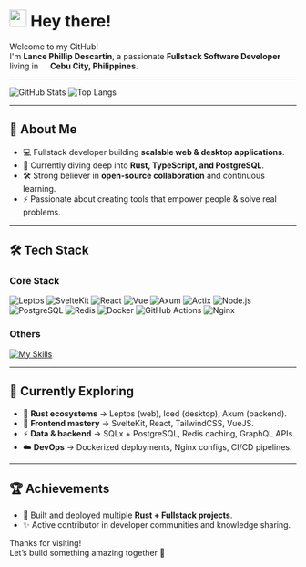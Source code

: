<h1>
  <img src="https://emojis.slackmojis.com/emojis/images/1531849430/4246/blob-sunglasses.gif?1531849430" width="30"/> 
  Hey there!
</h1>

<p>
  Welcome to my GitHub! <br>
  I'm <b>Lance Phillip Descartin</b>, a passionate <b>Fullstack Software Developer</b> living in 
  <img src="https://cdn-icons-png.flaticon.com/512/197/197561.png" width="13"/> <b>Cebu City, Philippines</b>. 
</p>

---

![GitHub Stats](https://github-readme-stats.vercel.app/api?username=icarusvagner&theme=vue-dark&show_icons=true&hide_border=true&count_private=true)
![Top Langs](https://github-readme-stats.vercel.app/api/top-langs/?username=icarusvagner&layout=compact&theme=vue-dark&hide_border=true)

---

## 🚀 About Me

- 💻 Fullstack developer building **scalable web & desktop applications**.  
- 🌱 Currently diving deep into **Rust, TypeScript, and PostgreSQL**.  
- 🛠️ Strong believer in **open-source collaboration** and continuous learning.  
- ⚡ Passionate about creating tools that empower people & solve real problems.  

---
## 🛠 Tech Stack

### Core Stack
<p>
  <!-- Frontend -->
  <img alt="Leptos" src="https://img.shields.io/badge/-Leptos-EF3939?style=flat-square&logo=rust&logoColor=white" />
  <img alt="SvelteKit" src="https://img.shields.io/badge/-SvelteKit-FF3E00?style=flat-square&logo=svelte&logoColor=white" />
  <img alt="React" src="https://img.shields.io/badge/-React-45b8d8?style=flat-square&logo=react&logoColor=white" />
  <img alt="Vue" src="https://img.shields.io/badge/-Vue.js-4FC08D?style=flat-square&logo=vue.js&logoColor=white" />

  <!-- Backend -->
  <img alt="Axum" src="https://img.shields.io/badge/-Axum-000000?style=flat-square&logo=rust&logoColor=white" />
  <img alt="Actix" src="https://img.shields.io/badge/-Actix-2C3E50?style=flat-square&logo=rust&logoColor=white" />
  <img alt="Node.js" src="https://img.shields.io/badge/nodedotjs?style=flat-square&logo=node.js&logoColor=white" />

  <!-- Database -->
  <img alt="PostgreSQL" src="https://img.shields.io/badge/-PostgreSQL-336791?style=flat-square&logo=postgresql&logoColor=white" />
  <img alt="Redis" src="https://img.shields.io/badge/-Redis-DC382D?style=flat-square&logo=redis&logoColor=white" />

  <!-- DevOps -->
  <img alt="Docker" src="https://img.shields.io/badge/-Docker-46a2f1?style=flat-square&logo=docker&logoColor=white" />
  <img alt="GitHub Actions" src="https://img.shields.io/badge/-GitHub_Actions-2088FF?style=flat-square&logo=github-actions&logoColor=white" />
  <img alt="Nginx" src="https://img.shields.io/badge/-Nginx-269539?style=flat-square&logo=nginx&logoColor=white" />
</p>

### Others

[![My Skills](https://skillicons.dev/icons?i=rust,ts,js,html,css,wasm,react,vue,svelte,tauri,nodejs,express,java,php,python,postgres,mysql,mongodb,firebase,supabase,git,docker,express,deno,bootstrap,babel,arch,actix,linux,vim,nginx,jenkins,jest,tailwind,netlify,vercel,postman,redis,graphql,prisma,figma,stackoverflow,yew)](https://skillicons.dev)

---

## 🌱 Currently Exploring

- 🦀 **Rust ecosystems** → Leptos (web), Iced (desktop), Axum (backend).  
- 🎨 **Frontend mastery** → SvelteKit, React, TailwindCSS, VueJS.  
- ⚡ **Data & backend** → SQLx + PostgreSQL, Redis caching, GraphQL APIs.  
- ☁️ **DevOps** → Dockerized deployments, Nginx configs, CI/CD pipelines.  

---

## 🏆 Achievements

- 🚀 Built and deployed multiple **Rust + Fullstack projects**.  
- ✨ Active contributor in developer communities and knowledge sharing.  

<!--
---
## 📬 Get in Touch

- 🐦 [Twitter](https://twitter.com/introvertedbot)  
- ✍️ [Articles](https://theenthusiast.dev)  
- 💼 [LinkedIn](https://www.linkedin.com/in/YOUR-LINK)  
- 📧 Email: **lance@example.com** _(optional to add)_  

---
-->
Thanks for visiting!  
Let’s build something amazing together 🚀
